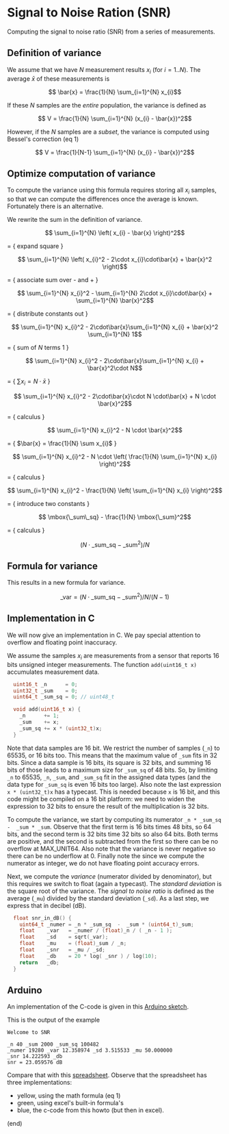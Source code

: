 # Signal to Noise Ration (SNR)

Computing the signal to noise ratio (SNR) from a series of measurements.


## Definition of variance

We assume that we have $N$ measurement results $x_i$ (for $i=1..N$).
The average $\bar{x}$ of these measurements is
```math
  \bar{x} = \frac{1}{N} \sum_{i=1}^{N} x_{i}
```

If these $N$ samples are the _entire_ population, the variance is defined as

```math
  V = \frac{1}{N} \sum_{i=1}^{N} (x_{i} - \bar{x})^2
```

However, if the $N$ samples are a _subset_, the variance is computed using 
Bessel's correction (eq 1)

```math
  V = \frac{1}{N-1} \sum_{i=1}^{N} (x_{i} - \bar{x})^2
```


## Optimize computation of variance

To compute the variance using this formula requires storing all $x_{i}$ samples,
so that we can compute the differences once the average is known.
Fortunately there is an alternative.
 
We rewrite the sum in the definition of variance.

```math
  \sum_{i=1}^{N} \left( x_{i} - \bar{x} \right)^2
```

= { expand square }

```math
  \sum_{i=1}^{N} \left( x_{i}^2 - 2\cdot x_{i}\cdot\bar{x} + \bar{x}^2 \right)
```

= { associate sum over - and + }

```math
  \sum_{i=1}^{N} x_{i}^2 - \sum_{i=1}^{N} 2\cdot x_{i}\cdot\bar{x} + \sum_{i=1}^{N} \bar{x}^2
```

= { distribute constants out }

```math
  \sum_{i=1}^{N} x_{i}^2 - 2\cdot\bar{x}\sum_{i=1}^{N} x_{i} + \bar{x}^2 \sum_{i=1}^{N} 1
```

= { sum of $N$ terms 1 }

```math
  \sum_{i=1}^{N} x_{i}^2 - 2\cdot\bar{x}\sum_{i=1}^{N} x_{i} + \bar{x}^2\cdot N
```

= { $\sum x_{i} = N\cdot \bar{x}$ }

```math
  \sum_{i=1}^{N} x_{i}^2 - 2\cdot\bar{x}\cdot N \cdot\bar{x} + N \cdot \bar{x}^2
```

= { calculus }

```math
  \sum_{i=1}^{N} x_{i}^2 - N \cdot \bar{x}^2
```

= { $\bar{x} = \frac{1}{N} \sum x_{i}$ }

```math
  \sum_{i=1}^{N} x_{i}^2 - N \cdot \left( \frac{1}{N} \sum_{i=1}^{N} x_{i} \right)^2
```

= { calculus }

```math
  \sum_{i=1}^{N} x_{i}^2 - \frac{1}{N} \left( \sum_{i=1}^{N} x_{i} \right)^2
```

= { introduce two constants }

```math
  \mbox{\_sum\_sq} - \frac{1}{N} \mbox{\_sum}^2
```

= { calculus }

```math
  \left( N\cdot\mbox{\_sum\_sq} - \mbox{\_sum}^2 \right) / N
```


## Formula for variance

This results in a new formula for variance.

```math
  \mbox{\_var} = \left( N\cdot\mbox{\_sum\_sq} - \mbox{\_sum}^2 \right) / N / (N-1)
```


## Implementation in C

We will now give an implementation in C.
We pay special attention to overflow and floating point inaccuracy.

We assume the samples $x_{i}$ are measurements from a sensor that 
reports 16 bits unsigned integer measurements.
The function `add(uint16_t x)` accumulates measurement data.

```c
  uint16_t _n      = 0;
  uint32_t _sum    = 0;
  uint64_t _sum_sq = 0; // uint48_t

  void add(uint16_t x) {
    _n      += 1;  
    _sum    += x;
    _sum_sq += x * (uint32_t)x;
  }
```

Note that data samples are 16 bit.
We restrict the number of samples (`_n`) to 65535, or 16 bits too.
This means that the maximum value of `_sum` fits in 32 bits.
Since a data sample is 16 bits, its square is 32 bits, and summing 16 bits of those
leads to a maximum size for `_sum_sq` of 48 bits.
So, by limiting `_n` to 65535, `_n`, `_sum`, and `_sum_sq` fit in the assigned data types
(and the data type for `_sum_sq` is even 16 bits too large).
Also note the last expression `x * (uint32_t)x` has a typecast.
This is needed because `x` is 16 bit, and this code might be compiled on a 16 bit platform:
we need to widen the expression to 32 bits to ensure the result of the multiplication is 32 bits.

To compute the variance, we start by computing its numerator `_n * _sum_sq  -  _sum * _sum`.
Observe that the first term is 16 bits times 48 bits, so 64 bits, and the
second term is 32 bits time 32 bits so also 64 bits. 
Both terms are positive, and the second is subtracted from the first so there can be no overflow at MAX_UNIT64.
Also note that the variance is never negative so there can be no underflow at 0. 
Finally note the since we compute the numerator as integer, we do not have floating point accuracy errors.

Next, we compute the _variance_ (numerator divided by denominator), but this
requires we switch to float (again a typecast). The _standard deviation_ is the square root
of the variance. The _signal to noise ratio_ is defined as the average (`_mu`)
divided by the standard deviation (`_sd`). As a last step, we express that in decibel (dB).

```c
  float snr_in_dB() {
    uint64_t _numer = _n * _sum_sq  -  _sum * (uint64_t)_sum;
    float    _var   = _numer / (float)_n / ( _n - 1 );
    float    _sd    = sqrt(_var);
    float    _mu    = (float)_sum / _n;
    float    _snr   = _mu / _sd;
    float    _db    = 20 * log( _snr ) / log(10);
    return   _db;
  }
```

## Arduino

An implementation of the C-code is given in this [Arduino sketch](snr-sketch).

This is the output of the example

```text
Welcome to SNR

_n 40 _sum 2000 _sum_sq 100482
_numer 19280 _var 12.358974 _sd 3.515533 _mu 50.000000
_snr 14.222593 _db
snr = 23.059576 dB
```

Compare that with this [spreadsheet](snr.xlsx).
Observe that the spreadsheet has three implementations:
- yellow, using the math formula (eq 1)
- green, using excel's built-in formula's
- blue, the c-code from this howto (but then in excel).

(end)

